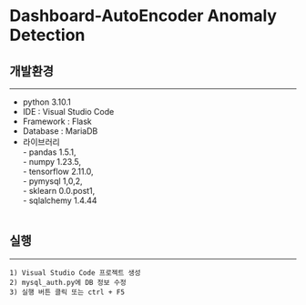 # Dashboard-AutoEncoder Anomaly Detection


## 개발환경
----
- python 3.10.1
- IDE : Visual Studio Code
- Framework : Flask
- Database : MariaDB
- 라이브러리
</br> - pandas 1.5.1,</br> - numpy 1.23.5,</br> - tensorflow 2.11.0,</br> - pymysql 1,0,2,</br> - sklearn 0.0.post1,</br> - sqlalchemy 1.4.44
</br></br>

## 실행
----
```
1) Visual Studio Code 프로젝트 생성
2) mysql_auth.py에 DB 정보 수정
3) 실행 버튼 클릭 또는 ctrl + F5
```

